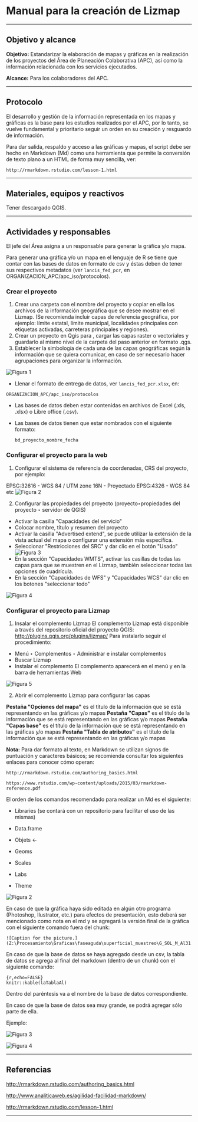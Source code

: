 # Manual para la creación de Lizmap

* * *

## Objetivo y alcance

**Objetivo:** Estandarizar la elaboración de mapas y gráficas en la realización de los proyectos del Área de Planeación Colaborativa (APC), así como la información relacionada con los servicios ejecutados.

**Alcance:** Para los colaboradores del APC.

* * *

## Protocolo

El desarrollo y gestión de la información representada en los mapas y gráficas es la base para los estudios realizados por el APC, por lo tanto, se vuelve fundamental y prioritario seguir un orden en su creación y resguardo de información.

Para dar salida, respaldo y acceso a las gráficas y mapas, el script debe ser hecho en Markdown (Md) como una herramienta que permite la conversión de texto plano a un HTML de forma muy sencilla, ver:

```
http://rmarkdown.rstudio.com/lesson-1.html
```

* * *

## Materiales, equipos y reactivos

Tener descargado QGIS.

* * *

## Actividades y responsables

El jefe del Área asigna a un responsable para generar la gráfica y/o mapa.

Para generar una gráfica y/o un mapa en el lenguaje de R se tiene que contar con las bases de datos en formato de csv y éstas deben de tener sus respectivos metadatos (ver `lancis_fed_pcr`, en ORGANIZACION_APC/apc_iso/protocolos).

### Crear el proyecto

1. Crear una carpeta con el nombre del proyecto y copiar en ella los archivos de la información geográfica que se desee mostrar en el Lizmap. (Se recomienda incluir capas de referencia geográfica, por ejemplo: límite estatal, límite municipal, localidades principales con etiquetas activadas, carreteras principales y regiones).
2. Crear un proyecto en Qgis para , cargar las capas raster o vectoriales y guardarlo al mismo nivel de la carpeta del paso anterior en formato .qgs.
3. Establecer la simbología de cada una de las capas geográficas según la información que se quiera comunicar, en caso de ser necesario hacer agrupaciones para organizar la información.

![Figura 1](imagen1.png)

*	Llenar el formato de entrega de datos, ver `lancis_fed_pcr.xlsx`, en:
```
ORGANIZACION_APC/apc_iso/protocolos
```
* Las bases de datos deben estar contenidas en archivos de Excel (.xls, .xlsx) o Libre office (.csv).

* Las bases de datos tienen que estar nombrados con el siguiente formato:

  `bd_proyecto_nombre_fecha`
  

### Configurar el proyecto para la web 

1. Configurar el sistema de referencia de coordenadas, CRS del proyecto, por ejemplo:

EPSG:32616 - WGS 84 / UTM zone 16N - Proyectado
EPSG:4326 - WGS 84
etc
![Figura 2](imagen2.png)

2. Configurar las propiedades del proyecto
(proyecto‣propiedades del proyecto ‣ servidor de QGIS)

* Activar la casilla "Capacidades del servicio"
* Colocar nombre, título y resumen del proyecto
* Activar la casilla "Advertised extend", se puede utilizar la extensión de la vista actual del mapa o configurar una extensión más específica. 
* Seleccionar "Restricciones del SRC" y dar clic en el botón "Usado"
![Figura 3](imagen3.png)
* En la sección "Capacidades WMTS", activar las casillas de todas las capas para que se muestren en el Lizmap, también seleccionar todas las opciones de cuadrícula.
* En la sección "Capacidades de WFS" y "Capacidades WCS" dar clic en los botones "seleccionar todo"

![Figura 4](imagen4.png)


### Configurar el proyecto para Lizmap

1. Insalar el complemento Lizmap
El complemento Lizmap está disponible a través del repositorio oficial del proyecto QGIS: http://plugins.qgis.org/plugins/lizmap/ Para instalarlo seguir el procedimiento:

* Menú ‣ Complementos ‣ Administrar e instalar complementos
* Buscar Lizmap
* Instalar el complemento
El complemento aparecerá en el menú y en la barra de herramientas Web

![Figura 5](imagen5.png)

2. Abrir el complemento Lizmap para configurar las capas

__Pestaña "Opciones del mapa"__ es el título de la información que se está representando en las gráficas y/o mapas
__Pestaña "Capas"__ es el título de la información que se está representando en las gráficas y/o mapas
__Pestaña "Capas base"__ es el título de la información que se está representando en las gráficas y/o mapas
__Pestaña "Tabla de atributos"__ es el título de la información que se está representando en las gráficas y/o mapas

**Nota:** Para dar formato al texto, en Markdown se utilizan signos de puntuación y caracteres básicos; se recomienda consultar los siguientes enlaces para conocer cómo operan:
```
http://rmarkdown.rstudio.com/authoring_basics.html
```
```
https://www.rstudio.com/wp-content/uploads/2015/03/rmarkdown-reference.pdf

```

El orden de los comandos recomendado para realizar un Md es el siguiente:

* Libraries (se contará con un repositorio para facilitar el uso de las mismas)
*	Data.frame
*	Objets <-



*	Geoms
* Scales
*	Labs
*	Theme

![Figura 2](fi_protocolo_rmd_theme.png)

En caso de que la gráfica haya sido editada en algún otro programa (Photoshop, Ilustrator, etc.) para efectos de presentación, esto deberá ser mencionado como nota en el md y se agregará la versión final de la gráfica con el siguiente comando fuera del chunk:

```
![Caption for the picture.] (Z:\Procesamiento\Graficas\faseaguda\superficial_muestreo\G_SOL_M_Al31.png)
```

En caso de que la base de datos se haya agregado desde un csv, la tabla de datos se agrega al final del markdown (dentro de un chunk) con el siguiente comando:

```
{r,echo=FALSE}
knitr::kable(laTablaAl)
```

Dentro del paréntesis va a el nombre de la base de datos correspondiente.

En caso de que la base de datos sea muy grande, se podrá agregar sólo parte de ella.

Ejemplo:

![Figura 3](fi_protocolo_rmd_datos.png)

![Figura 4](fi_protocolo_rmd_mapa.png)

* * *

## Referencias


http://rmarkdown.rstudio.com/authoring_basics.html

http://www.analiticaweb.es/agilidad-facilidad-markdown/

http://rmarkdown.rstudio.com/lesson-1.html

* * *
